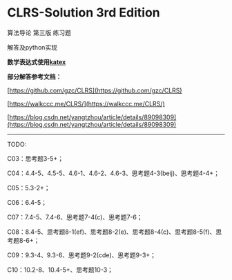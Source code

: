 # CLRS-Solution 3rd Edition

算法导论 第三版 练习题

解答及python实现

**数学表达式使用[katex](https://khan.github.io/KaTeX/)**

**部分解答参考文档：**

[https://github.com/gzc/CLRS](https://github.com/gzc/CLRS)

[https://walkccc.me/CLRS/](https://walkccc.me/CLRS/)

[https://blog.csdn.net/yangtzhou/article/details/89098309](https://blog.csdn.net/yangtzhou/article/details/89098309)


-------------------

TODO:

C03：思考题3-5+；

C04：4.4-5、4.5-5、4.6-1、4.6-2、4.6-3、思考题4-3(beij)、思考题4-4+；

C05：5.3-2+；

C06：6.4-5；

C07：7.4-5、7.4-6、思考题7-4(c)、思考题7-6；

C08：8.4-5、思考题8-1(ef)、思考题8-2(e)、思考题8-4(c)、思考题8-5(f)、思考题8-6+；

C09：9.3-4、9.3-6、思考题9-2(cde)、思考题9-3+；

C10：10.2-8、10.4-5+、思考题10-3；